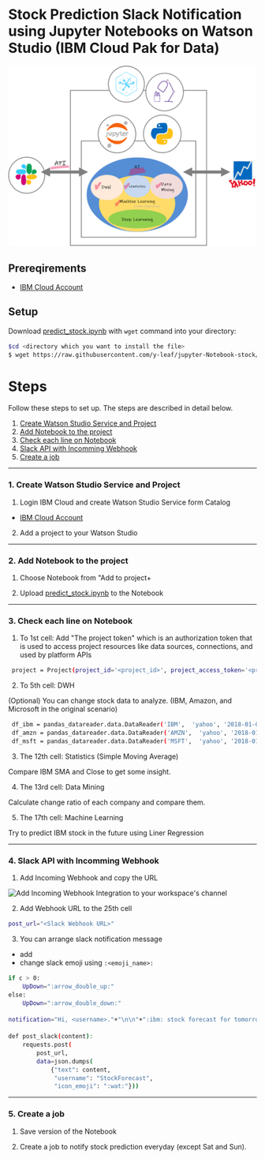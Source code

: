# Stock Prediction Slack Notification using Jupyter Notebooks on Watson Studio (IBM Cloud Pak for Data)

![Overall Flow](overall_image.png)

## Prereqirements

* [IBM Cloud Account](https://cloud.ibm.com/)

## Setup
Download [predict_stock.ipynb](predict_stock.ipynb) with `wget` command into your directory:

```bash
$cd <directory which you want to install the file>
$ wget https://raw.githubusercontent.com/y-leaf/jupyter-Notebook-stock/main/predict_stock.ipynb
```


# Steps 

Follow these steps to set up. The steps are described in detail below.

1. [Create Watson Studio Service and Project](#1-create-watson-studio-service-and-project)
2. [Add Notebook to the project](#2-add-notebook-to-the-project)
3. [Check each line on Notebook](#3-check-each-line-on-notebook)
4. [Slack API with Incomming Webhook](#4-slack-api-with-incomming-webhook)
5. [Create a job](#5-create-a-job)

--------------------

### 1. Create Watson Studio Service and Project

1. Login IBM Cloud and create Watson Studio Service form Catalog

* [IBM Cloud Account](https://cloud.ibm.com/)

2. Add a project to your Watson Studio


--------------------

### 2. Add Notebook to the project

1. Choose Notebook from "Add to project+

2. Upload [predict_stock.ipynb](predict_stock.ipynb) to the Notebook


--------------------

### 3. Check each line on Notebook

1. To 1st cell: Add "The project token" which is an authorization token that is used to access project resources like data sources, connections, and used by platform APIs

```bash
 project = Project(project_id='<project_id>', project_access_token='<project_access_token>')
```
2. To 5th cell: DWH

(Optional) You can change stock data to analyze. (IBM, Amazon, and Microsoft in the original scenario)

```bash
 df_ibm = pandas_datareader.data.DataReader('IBM',  'yahoo', '2018-01-01')
 df_amzn = pandas_datareader.data.DataReader('AMZN',  'yahoo', '2018-01-01')
 df_msft = pandas_datareader.data.DataReader('MSFT',  'yahoo', '2018-01-01')
```

3. The 12th cell: Statistics (Simple Moving Average)

Compare IBM SMA and Close to get some insight.

4. The 13rd cell: Data Mining

Calculate change ratio of each company and compare them.

5. The 17th cell: Machine Learning

Try to predict IBM stock in the future using Liner Regression


--------------------

### 4. Slack API with Incomming Webhook

1. Add Incoming Webhook and copy the URL

![Add Incoming Webhook Integration](https://slack.com/services/new/incoming-webhook) to your workspace's channel


2. Add Webhook URL to the 25th cell

```bash
post_url="<Slack Webhook URL>"
```


3. You can arrange slack notification message

* add <username>
* change slack emoji using `:<emoji_name>:`

```bash
if c > 0:
    UpDown=":arrow_double_up:"
else:
    UpDown=":arrow_double_down:"

notification="Hi, <username>."+"\n\n"+":ibm: stock forecast for tomorrow:"+"\n"+"[ "+str(round(df_ibm['Predict'].tail(30)[0], 2))+" ]"+"\n\n"+"Oops! Change"+UpDown+"  "+str(round(d, 2))+" / "+str(round(c, 2))+"%"+"\n\n"+"Have a nice day :woman-cartwheeling:"

def post_slack(content):
    requests.post(
        post_url,
        data=json.dumps(
            {"text": content,
             "username": "StockForecast",
             "icon_emoji": ":wat:"}))
```


--------------------

### 5. Create a job

1. Save version of the Notebook

2. Create a job to notify stock prediction everyday (except Sat and Sun).
